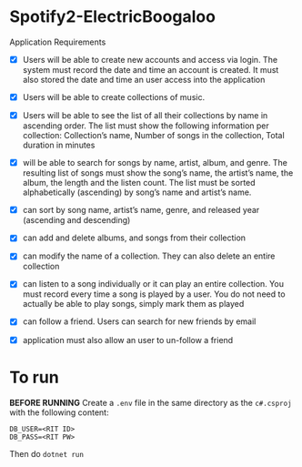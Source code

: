 # Spotify2-ElectricBoogaloo

Application Requirements
- [X] Users will be able to create new accounts and access via login. The system must record the date and time an account is created. It must also stored the date and time an user access into the application

- [X] Users will be able to create collections of music.

- [X] Users will be able to see the list of all their collections by name in ascending order. The list must show the following information per collection: Collection’s name, Number of songs in the collection, Total duration in minutes

- [X] will be able to search for songs by name, artist, album, and genre. The resulting list of songs must show the song’s name, the artist’s name, the album, the length and the listen count. The list must be sorted alphabetically (ascending) by song’s name and artist’s name.

- [X] can sort by song name, artist’s name, genre, and released year (ascending and descending)

- [X] can add and delete albums, and songs from their collection

- [X] can modify the name of a collection. They can also delete an entire collection

- [x] can listen to a song individually or it can play an entire collection. You must record every time a song is played by a user. You do not need to actually be able to play songs, simply mark them as played

- [X] can follow a friend. Users can search for new friends by email

- [X] application must also allow an user to un-follow a friend

# To run
**BEFORE RUNNING**
Create a `.env` file in the same directory as the `c#.csproj` with the following content:
```
DB_USER=<RIT ID>
DB_PASS=<RIT PW>
```
Then do `dotnet run`

